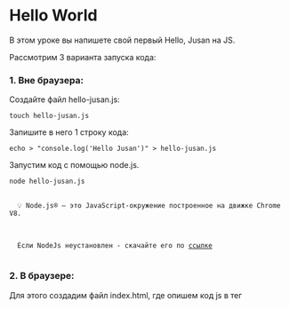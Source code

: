 # Hello World

В этом уроке вы напишете свой первый Hello, Jusan на JS.

Рассмотрим 3 варианта запуска кода:

### 1. Вне браузера:

Создайте файл hello-jusan.js:

```console
touch hello-jusan.js
```

Запишите в него 1 строку кода:

```console
echo > "console.log('Hello Jusan')" > hello-jusan.js
```

Запустим код с помощью node.js.

```console
node hello-jusan.js
```

<pre>
 <code>
  💡 Node.js® — это JavaScript-окружение построенное на движке Chrome V8.
 </code>
</pre>

<pre>
 <code>
  Eсли NodeJs неустановлен - скачайте его по <a href="https://nodejs.org/ru/download/">ссылке</a>
 </code>
</pre>

### 2. В браузере:

Для этого создадим файл index.html, где опишем код js в тег <script>:

```console
echo '<script> console.log("Hello, Jusan"); </script>' > index.html
```

Откройте файл index.html в браузере, в консоли разработчика вы должны увидеть вывод `"Hello,Jusan"`.

<aside>
💡 В большинстве браузеров, работающих под Windows, инструменты разработчика можно открыть нажав `F12` . В Chrome для Mac используйте комбинацию `Cmd+Opt+J`, Safari: `Cmd+Opt+C` (необходимо предварительное включение «Меню разработчика»).
</aside>

### 3. С помощью простого сервера python:

Введите команду в директории, где лежит index.html:

```console
python3 -m http.server
```

Откройте браузер по адресу `http://localhost:8000/`

<pre>
 <code>
  💡 О том как <a href="https://developer.mozilla.org/ru/docs/Learn/Common_questions/set_up_a_local_testing_server">настроить локальный сервер для тестирования.</a>
 </code>
</pre>

[Следующий урок](../variables)

